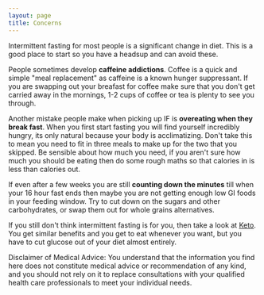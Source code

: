 ```yaml
---
layout: page
title: Concerns
---
```


Intermittent fasting for most people is a significant change in diet. This is a good place to start so you have a headsup and can avoid these.

People sometimes develop **caffeine addictions**. Coffee is a quick and simple "meal replacement" as caffeine is a known hunger suppressant. If you are swapping out your breafast for coffee make sure that you don't get carried away in the mornings, 1-2 cups of coffee or tea is plenty to see you through.

Another mistake people make when picking up IF is **overeating when they break fast**. When you first start fasting you will find yourself incredibly hungry, its only natural because your body is acclimatizing. Don't take this to mean you need to fit in three meals to make up for the two that you skipped. Be sensible about how much you need, if you aren't sure how much you should be eating then do some rough maths so that calories in is less than calories out.

If even after a few weeks you are still **counting down the minutes** till when your 16 hour fast ends then maybe  you are not getting enough low GI foods in your feeding window. Try to cut down on the sugars and other carbohydrates, or swap them out for whole grains alternatives.

If you still don't think intermittent fasting is for you, then take a look at [Keto](http://reddit.com/r/keto). You get similar benefits and you get to eat whenever you want, but you have to cut glucose out of your diet almost entirely.

<p class="message">
Disclaimer of Medical Advice: You understand that the information you find here does not constitute medical advice or recommendation of any kind, and you should not rely on it to replace consultations with your qualified health care professionals to meet your individual needs.
</p>